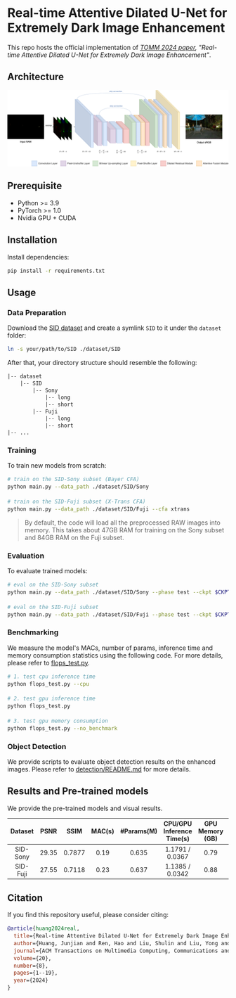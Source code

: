 # Real-time Attentive Dilated U-Net for Extremely Dark Image Enhancement

This repo hosts the official implementation of _[TOMM 2024 paper](https://doi.org/10.1145/3654668), "Real-time Attentive Dilated U-Net for Extremely Dark Image Enhancement"_.

## Architecture

![Arch](figs/arch.png)

## Prerequisite

* Python >= 3.9
* PyTorch >= 1.0
* Nvidia GPU + CUDA

## Installation

Install dependencies:

```sh
pip install -r requirements.txt
```

## Usage

### Data Preparation

Download the [SID dataset](https://github.com/cchen156/Learning-to-See-in-the-Dark) and create a symlink `SID` to it under the `dataset` folder:
```sh
ln -s your/path/to/SID ./dataset/SID
```

After that, your directory structure should resemble the following:
```
|-- dataset
    |-- SID
        |-- Sony
            |-- long
            |-- short
        |-- Fuji
            |-- long
            |-- short
|-- ...
```

### Training

To train new models from scratch:

```sh
# train on the SID-Sony subset (Bayer CFA)
python main.py --data_path ./dataset/SID/Sony

# train on the SID-Fuji subset (X-Trans CFA)
python main.py --data_path ./dataset/SID/Fuji --cfa xtrans
```

> By default, the code will load all the preprocessed RAW images into memory. This takes about 47GB RAM for training on the Sony subset and 84GB RAM on the Fuji subset.

### Evaluation

To evaluate trained models:

```sh
# eval on the SID-Sony subset
python main.py --data_path ./dataset/SID/Sony --phase test --ckpt $CKPT

# eval on the SID-Fuji subset
python main.py --data_path ./dataset/SID/Fuji --phase test --ckpt $CKPT --cfa xtrans
```

### Benchmarking

We measure the model's MACs, number of params, inference time and memory consumption statistics using the following code. For more details, please refer to [flops_test.py](flops_test.py).

```sh
# 1. test cpu inference time
python flops_test.py --cpu

# 2. test gpu inference time
python flops_test.py

# 3. test gpu memory consumption
python flops_test.py --no_benchmark
```

### Object Detection

We provide scripts to evaluate object detection results on the enhanced images. Please refer to [detection/README.md](detection/README.md) for more details.

## Results and Pre-trained models

We provide the pre-trained models and visual results.

| Dataset | PSNR | SSIM | MAC(s) | #Params(M) | CPU/GPU <br/>Inference Time(s) | GPU <br/>Memory (GB) | Pre-trained Model | Visual Results |
| :---: | :---: | :---: | :---: | :---: | :---: | :---: | :---: | :---: |
| SID-Sony | 29.35 | 0.7877 | 0.19 | 0.635 | 1.1791 / 0.0367 | 0.79 | [ckpt](https://drive.google.com/file/d/1swpobU3z33pCnmHmhiByaImU96t6tE2G/view?usp=share_link) | [images](https://drive.google.com/drive/folders/1ieiDUey1ogp46fReR6O86GazdljUMr9z?usp=share_link) |
| SID-Fuji | 27.55 | 0.7118 | 0.23 | 0.637 | 1.1385 / 0.0342 | 0.88 | [ckpt](https://drive.google.com/file/d/1RMXcOiKe2TMQWUuVIXJ11yKm2ApkQOfN/view?usp=share_link) | [images](https://drive.google.com/drive/folders/1sh9yt2BvrFEKY9Xzeuec36vH4JF1pK2Y?usp=share_link) |

## Citation

If you find this repository useful, please consider citing:

```bibtex
@article{huang2024real,
  title={Real-time Attentive Dilated U-Net for Extremely Dark Image Enhancement},
  author={Huang, Junjian and Ren, Hao and Liu, Shulin and Liu, Yong and Lv, Chuanlu and Lu, Jiawen and Xie, Changyong and Lu, Hong},
  journal={ACM Transactions on Multimedia Computing, Communications and Applications},
  volume={20},
  number={8},
  pages={1--19},
  year={2024}
}
```